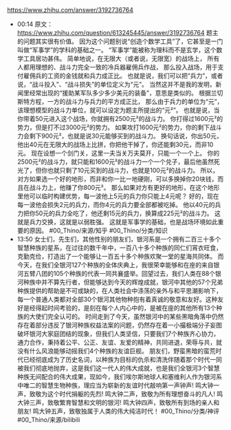 https://www.zhihu.com/answer/3192736764
- 00:14
	原文：https://www.zhihu.com/question/613245445/answer/3192736764
	题主的问题其实很有价值。
	因为这个问题别说“创造个数学工具”了，它甚至是一门叫做“军事学”的学科的基础之一。
	“军事学”能被称为理科而不是玄学，这个数学工具居功甚伟。
	简单地说，在无限大（或者说，无限宽）的战场上，
	所有人都用理想的、战斗力完全一致的冷兵器雇佣兵作战，
	那么投入战场，用于支付雇佣兵的工资的金钱就和兵力成正比。
	也就是说，我们可以把“兵力”，或者说，“战斗投入”、“战斗损失”的单位定义为“元”。
	当然这并不是我的发明，新闻里经常出现的“援助某军队多少多少美元的装备”，意思是类似的。
	根据兰切斯特方程，一方的战斗力与兵力的平方成正比，
	那么由于兵力的单位为“元”，
	该理想模型的战斗力单位，就可以设定为题主所提出的“元²”。
	也就是说，当你带着50元进入这个战场，你就拥有2500元²的战斗力。
	你打得过1600元²的势力，但是打不过3000元²的势力。
	如果攻打1600元²的势力，你的剩下战斗力会剩下900元²，也就是说30元能够买到的战斗力。
	换句话说，你出50元，他出40元在无限大的战场上比拼，你把他干掉了，你还能剩30元，而非10元。
	现在设想一个剑门关，这里一夫当关万夫莫开，只能一个一个上。
	你的2500元²的战斗力，就只能和1600元²的战斗力一个一个兑子，最后他虽然死光了，但你也就只剩了10元买到的战斗力，也就是100元²的战斗力。
	所以，对方如果选一个好的地形，而非和你一比一地硬刚，可以多换掉你20块钱，而且在战斗力上，他赚了你800元²。
	那么如果对方有更好的地形，在这个地形里他可以临时构建优势，每一波他上5元的兵力你只能上4元呢？
	好的，现在每一波他会损失2元的兵力，而你4元的兵力要全部都被吃掉。
	他以40元的兵力把你50元的兵力全吃了，他还剩15元的兵力，换算成225元²的战斗力。
	这就是兵力交换，这就是以弱胜强。
	这就是军事学的基础，也是战场环境如此重要的原因。
	#00_Thino/来源/知乎 #00_Thino/分类/知识
- 13:50 
	女士们，先生们，其他性别的朋友们，银河系是一个拥有二百三十多个智慧种族的星系，在过往的数千年中，一百八十多个种族的同仁们宵衣旺食，克勤克俭，打造出了一个能够让一百五十多个种族欢聚一堂的星海共同体。
	而今天，在我们全银河127个种族的全体庆典上，我很荣幸能够和在座的来自银河五臂八团的105个种族的代表一同共襄盛举。回望过去，我们人类在88个银河种族中并不算先行者，但能够达到今天的辉煌成就，银河中其他的57个兄弟种族提供的帮助是不可或缺的，在人类社会中涤荡的亲外与和平思潮影响下，每一个普通人类都对全部30个银河其他物种抱有着真诚的敬意和友好。这种友好是经得起时间考验的，是刻在每个人内心中的，是被在座的其他所有13个种族的大使们完全认可的。
	时间走到了今天，虽然银河中的某些黑暗角落中仍然存在着部分违反了银河种族权益法案的问题，仍然存在着一小撮极端分子妄图破坏银河大家庭团结的现象，但我们人类坚信，只要我们7个种族齐心协力，通力合作，秉持着公平、公正、友谊、友爱的精神，共同进退，荣辱与共，就没有什么风浪能够动摇我们4个种族的友谊巨舰。
	朋友们，野蛮黑暗的蛮荒时代已经彻底成为了历史名词，以种族为目标的仇杀和清洗伴随着那个时代一同被我们彻底地抛弃，这是我们这一代人的伟大成就，也是我们全银河3个智慧种族无间配合的伟大成果，现如今，我们埃尔斯地球人和塞维利人作为银河系中唯二的智慧生物种族，理应当为崭新的友谊时代敲响第一声钟声!
	鸣大钟一声，致敬为这个时代捐躯的先烈!
	鸣大钟二声，致敬为所有理想奋斗的凡人!
	鸣大钟三声，致敬繁育智慧和文明的银河!
	鸣大钟四声，致敬所有到场的亲人和朋友!
	鸣大钟五声，致敬独属于人类的伟大纯洁时代！
	#00_Thino/分类/神评 #00_Thino/来源/bilibili  